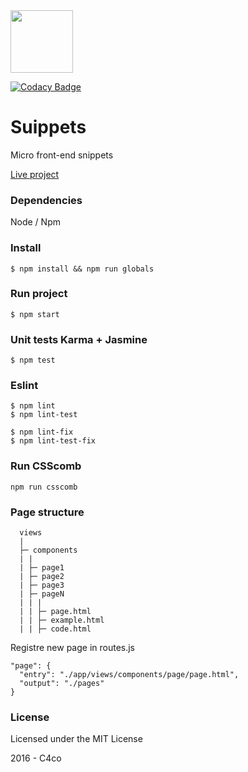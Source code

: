 <img width=100 src="https://dl.dropboxusercontent.com/s/f90hi2k99xxw5xn/suippets-logo.png?dl=0">

[![Codacy Badge](https://api.codacy.com/project/badge/Grade/250b64a0bb6b48858fc33a26eaf3f421)](https://www.codacy.com/app/carllos-nc/suippets?utm_source=github.com&amp;utm_medium=referral&amp;utm_content=C4co/suippets&amp;utm_campaign=Badge_Grade)

# Suippets

Micro front-end snippets

[Live project](https://c4co.github.io/suippets/)

### Dependencies
Node / Npm

### Install
```
$ npm install && npm run globals
```

### Run project
```
$ npm start
```

### Unit tests Karma + Jasmine
```
$ npm test
```

### Eslint
```
$ npm lint
$ npm lint-test

$ npm lint-fix
$ npm lint-test-fix
```

### Run CSScomb
```
npm run csscomb
```

### Page structure
```
  views
  |
  ├─ components
  | |
  | ├─ page1
  | ├─ page2
  | ├─ page3
  | ├─ pageN
  | | |
  | | ├─ page.html
  | | ├─ example.html
  | | ├─ code.html
```

Registre new page in routes.js

````
"page": {
  "entry": "./app/views/components/page/page.html",
  "output": "./pages"
}
````

### License

Licensed under the MIT License

2016 - C4co
